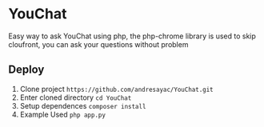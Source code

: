 # YouChat
Easy way to ask YouChat using php, the php-chrome library is used to skip cloufront, you can ask your questions without problem

## Deploy

1. Clone project `https://github.com/andresayac/YouChat.git`
2. Enter cloned directory `cd YouChat`
3. Setup dependences `composer install`
4. Example Used `php app.py`

